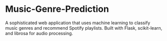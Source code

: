 # Music-Genre-Prediction
A sophisticated web application that uses machine learning to classify music genres and recommend Spotify playlists. Built with Flask, scikit-learn, and librosa for audio processing.
